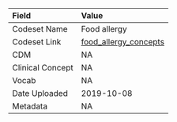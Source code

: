 |Field            |Value                 |
|:----------------|:---------------------|
|Codeset Name     |Food allergy          |
|Codeset Link     |[food_allergy_concepts](https://github.com/PEDSnet/Variable-Dictionary/blob/main/condition/food_allergy_concepts.csv)|
|CDM              |NA                    |
|Clinical Concept |NA                    |
|Vocab            |NA                    |
|Date Uploaded    |2019-10-08            |
|Metadata         |NA                    |
